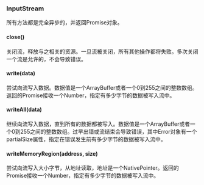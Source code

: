 ### InputStream

所有方法都是完全异步的，并返回Promise对象。

#### close()

关闭流，释放与之相关的资源。一旦流被关闭，所有其他操作都将失败。多次关闭一个流是允许的，不会导致错误。

#### write(data)

尝试向流写入数据。数据值是一个ArrayBuffer或者一个0到255之间的整数数组。返回的Promise接收一个Number，指定有多少字节的数据被写入流中。

#### writeAll(data)

继续向流写入数据，直到所有的数据都被写入。数据值是一个ArrayBuffer或者一个0到255之间的整数数组。过早出错或流结束会导致错误，其中Error对象有一个partialSize属性，指定在错误发生前有多少字节的数据被写入流中。

#### writeMemoryRegion(address, size)

尝试向流写入大小字节，从地址读取，地址是一个NativePointer。返回的Promise接收一个Number，指定有多少字节的数据被写入流中。